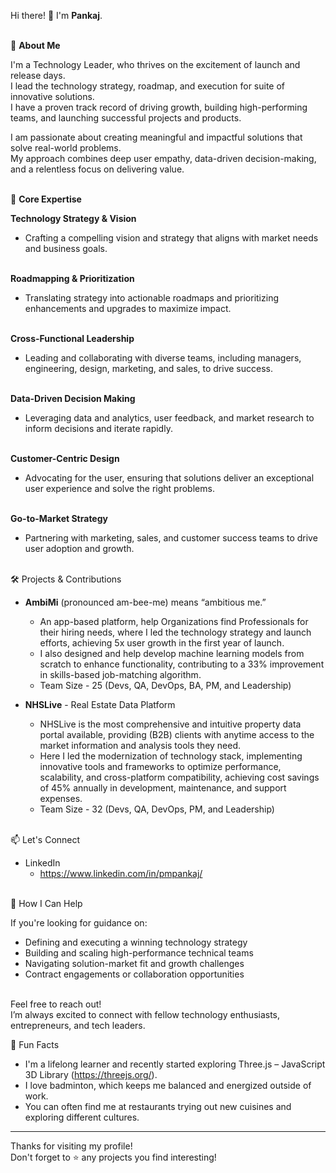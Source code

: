 Hi there! 👋 I'm **Pankaj**.<br/><br/>

🚀 **About Me**

I'm a Technology Leader, who thrives on the excitement of launch and release days.<br/>
I lead the technology strategy, roadmap, and execution for suite of innovative solutions.<br/>
I have a proven track record of driving growth, building high-performing teams, and launching successful projects and products.

I am passionate about creating meaningful and impactful solutions that solve real-world problems.<br/>
My approach combines deep user empathy, data-driven decision-making, and a relentless focus on delivering value.<br/><br/>

🌟 **Core Expertise**<br/>

**Technology Strategy & Vision**
  - Crafting a compelling vision and strategy that aligns with market needs and business goals.<br/><br/>

**Roadmapping & Prioritization**
  - Translating strategy into actionable roadmaps and prioritizing enhancements and upgrades to maximize impact.<br/><br/>
  
**Cross-Functional Leadership**
  - Leading and collaborating with diverse teams, including managers, engineering, design, marketing, and sales, to drive success.<br/><br/>

**Data-Driven Decision Making**
  - Leveraging data and analytics, user feedback, and market research to inform decisions and iterate rapidly.<br/><br/>

**Customer-Centric Design**
  - Advocating for the user, ensuring that solutions deliver an exceptional user experience and solve the right problems.<br/><br/>

**Go-to-Market Strategy**
  - Partnering with marketing, sales, and customer success teams to drive user adoption and growth.<br/><br/>

🛠️ Projects & Contributions

- **AmbiMi** (pronounced am-bee-me) means “ambitious me.”
    - An app-based platform, help Organizations find Professionals for their hiring needs, where I led the technology strategy and launch efforts, achieving 5x user growth in the first year of launch.
    - I also designed and help develop machine learning models from scratch to enhance functionality, contributing to a 33% improvement in skills-based job-matching algorithm.
    - Team Size - 25 (Devs, QA, DevOps, BA, PM, and Leadership)
 
- **NHSLive** - Real Estate Data Platform
  - NHSLive is the most comprehensive and intuitive property data portal available, providing (B2B) clients with anytime access to the market information and analysis tools they need.<br/>
  - Here I led the modernization of technology stack, implementing innovative tools and frameworks to optimize performance, scalability, and cross-platform compatibility, achieving cost savings of 45% annually in development, maintenance, and support expenses.
  - Team Size - 32 (Devs, QA, DevOps, PM, and Leadership)<br/><br/>


📫 Let's Connect
- LinkedIn
  - https://www.linkedin.com/in/pmpankaj/<br/><br/>

👥 How I Can Help

If you're looking for guidance on:
- Defining and executing a winning technology strategy
- Building and scaling high-performance technical teams
- Navigating solution-market fit and growth challenges
- Contract engagements or collaboration opportunities<br/><br/>

Feel free to reach out!<br/>
I’m always excited to connect with fellow technology enthusiasts, entrepreneurs, and tech leaders.

🌱 Fun Facts

- I'm a lifelong learner and recently started exploring Three.js – JavaScript 3D Library (https://threejs.org/).
- I love badminton, which keeps me balanced and energized outside of work.
- You can often find me at restaurants trying out new cuisines and exploring different cultures.

---

Thanks for visiting my profile!<br/>
Don't forget to ⭐️ any projects you find interesting!
